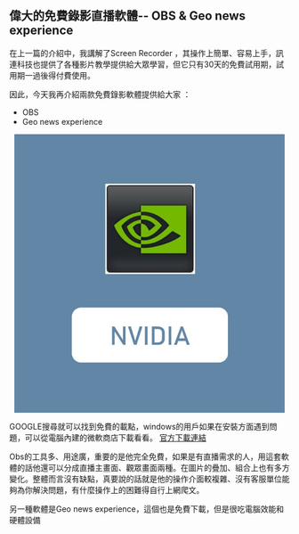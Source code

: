 ## 偉大的免費錄影直播軟體-- OBS & Geo news experience

在上一篇的介紹中，我講解了Screen Recorder ，其操作上簡單、容易上手，訊連科技也提供了各種影片教學提供給大眾學習，但它只有30天的免費試用期，試用期一過後得付費使用。

因此，今天我再介紹兩款免費錄影軟體提供給大家 ：
+ OBS
+ Geo news experience

<div align="center">
 <img src="https://github.com/Emilytear1205/OBS-STUDIO/blob/main/NVIDIA2.jpg" "https://github.com/Emilytear1205/OBS-STUDIO/blob/main/OBS2.jpg"width = "1000" height = "500" alt="解說介面" align=center />
</div>

GOOGLE搜尋就可以找到免費的載點，windows的用戶如果在安裝方面遇到問題，可以從電腦內建的微軟商店下載看看。
[官方下載連結](https://obsproject.com/zh-cn/download)


Obs的工具多、用途廣，重要的是他完全免費，如果是有直播需求的人，用這套軟體的話他還可以分成直播主畫面、觀眾畫面兩種。在圖片的疊加、組合上也有多方變化。整體而言沒有缺點，真要說的話就是他的操作介面較複雜、沒有客服單位能夠為你解決問題，有什麼操作上的困難得自行上網爬文。

另一種軟體是Geo news experience，這個也是免費下載，但是很吃電腦效能和硬體設備

